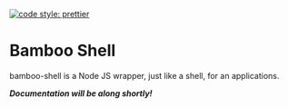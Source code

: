 [![code style: prettier](https://img.shields.io/badge/code_style-prettier-ff69b4.svg?style=flat-square)](https://github.com/prettier/prettier)

# Bamboo Shell

bamboo-shell is a Node JS wrapper, just like a shell, for an applications.

_**Documentation will be along shortly!**_
